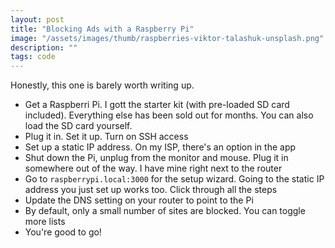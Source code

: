 ```yaml
---
layout: post
title: "Blocking Ads with a Raspberry Pi"
image: "/assets/images/thumb/raspberries-viktor-talashuk-unsplash.png"
description: ""
tags: code
---
```



Honestly, this one is barely worth writing up.

- Get a Raspberri Pi. I gott the starter kit (with pre-loaded SD card included). Everything else has been sold out for months. You can also load the SD card yourself.
- Plug it in. Set it up. Turn on SSH access
- Set up a static IP address. On my ISP, there's an option in the app
- Shut down the Pi, unplug from the monitor and mouse. Plug it in somewhere out of the way. I have mine right next to the router
- Go to `raspberrypi.local:3000` for the setup wizard. Going to the static IP address you just set up works too. Click through all the steps
- Update the DNS setting on your router to point to the Pi
- By default, only a small number of sites are blocked. You can toggle more lists 
- You're good to go!




